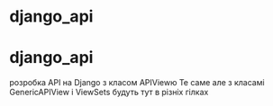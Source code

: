 # django_api
# django_api
розробка АРІ на  Django з класом APIViewю
Те саме  але з класамі GenericAPIView і  ViewSets будуть тут в різніх гілках
